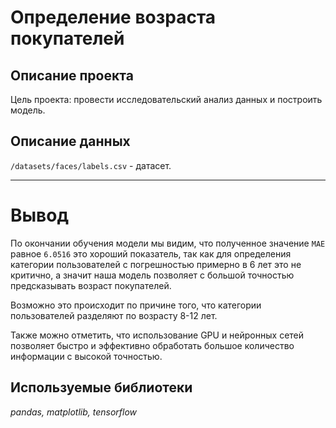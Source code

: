 # Определение возраста покупателей

## Описание проекта
Цель проекта: провести исследовательский анализ данных и построить модель.

## Описание данных
`/datasets/faces/labels.csv` - датасет.

---
# Вывод
По окончании обучения модели мы видим, что полученное значение `MAE` равное `6.0516` это хороший показатель, так как для определения категории пользователей с погрешностью примерно в 6 лет это не критично, а значит наша модель позволяет с большой точностью предсказывать возраст покупателей. 

Возможно это происходит по причине того, что категории пользователей разделяют по возрасту 8-12 лет.

Также можно отметить, что использование GPU и нейронных сетей позволяет быстро и эффективно обработать большое количество информации с высокой точностью.

## Используемые библиотеки
*pandas, matplotlib, tensorflow*
